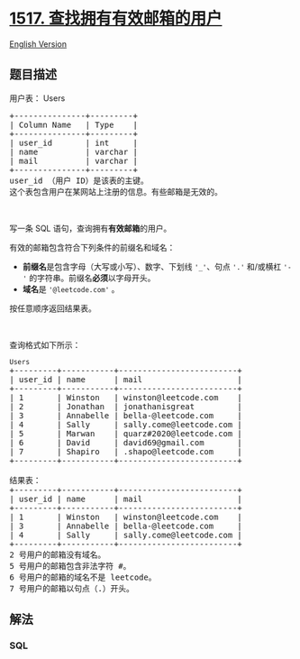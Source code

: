 # [1517. 查找拥有有效邮箱的用户](https://leetcode.cn/problems/find-users-with-valid-e-mails)

[English Version](/solution/1500-1599/1517.Find%20Users%20With%20Valid%20E-Mails/README_EN.md)

## 题目描述

<!-- 这里写题目描述 -->

<p>用户表：&nbsp;Users</p>

<pre>
+---------------+---------+
| Column Name   | Type    |
+---------------+---------+
| user_id       | int     |
| name          | varchar |
| mail          | varchar | 
+---------------+---------+
user_id （用户 ID）是该表的主键。
这个表包含用户在某网站上注册的信息。有些邮箱是无效的。</pre>

<p>&nbsp;</p>

<p>写一条&nbsp;SQL 语句，查询拥有<strong>有效邮箱</strong>的用户。</p>

<p>有效的邮箱包含符合下列条件的前缀名和域名：</p>

<ul>
	<li><strong>前缀名</strong>是包含字母（大写或小写）、数字、下划线&nbsp;<code>&#39;_&#39;</code>、句点&nbsp;<code>&#39;.&#39;</code>&nbsp;和/或横杠&nbsp;<code>&#39;-&#39;</code>&nbsp;的字符串。前缀名<strong>必须</strong>以字母开头。</li>
	<li><strong>域名</strong>是&nbsp;<code>&#39;@leetcode.com&#39;</code>&nbsp;。</li>
</ul>

<p>按任意顺序返回结果表。</p>

<p>&nbsp;</p>

<p>查询格式如下所示：</p>

<pre>
<code>Users</code>
+---------+-----------+-------------------------+
| user_id | name      | mail                    |
+---------+-----------+-------------------------+
| 1       | Winston   | winston@leetcode.com    |
| 2       | Jonathan  | jonathanisgreat         |
| 3       | Annabelle | bella-@leetcode.com     |
| 4       | Sally     | sally.come@leetcode.com |
| 5       | Marwan    | quarz#2020@leetcode.com |
| 6       | David     | david69@gmail.com       |
| 7       | Shapiro   | .shapo@leetcode.com     |
+---------+-----------+-------------------------+

结果表：
+---------+-----------+-------------------------+
| user_id | name      | mail                    |
+---------+-----------+-------------------------+
| 1       | Winston   | winston@leetcode.com    |
| 3       | Annabelle | bella-@leetcode.com     |
| 4       | Sally     | sally.come@leetcode.com |
+---------+-----------+-------------------------+
2 号用户的邮箱没有域名。
5 号用户的邮箱包含非法字符 #。
6 号用户的邮箱的域名不是 leetcode。
7 号用户的邮箱以句点（.）开头。
</pre>

## 解法

### **SQL**

```sql

```
